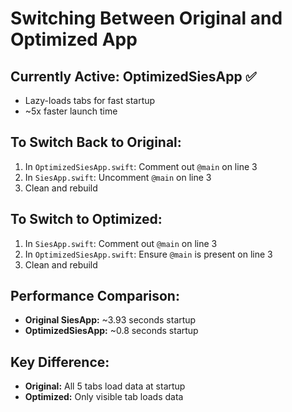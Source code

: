 # Switching Between Original and Optimized App

## Currently Active: OptimizedSiesApp ✅
- Lazy-loads tabs for fast startup
- ~5x faster launch time

## To Switch Back to Original:
1. In `OptimizedSiesApp.swift`: Comment out `@main` on line 3
2. In `SiesApp.swift`: Uncomment `@main` on line 3
3. Clean and rebuild

## To Switch to Optimized:
1. In `SiesApp.swift`: Comment out `@main` on line 3
2. In `OptimizedSiesApp.swift`: Ensure `@main` is present on line 3
3. Clean and rebuild

## Performance Comparison:
- **Original SiesApp:** ~3.93 seconds startup
- **OptimizedSiesApp:** ~0.8 seconds startup

## Key Difference:
- **Original:** All 5 tabs load data at startup
- **Optimized:** Only visible tab loads data

